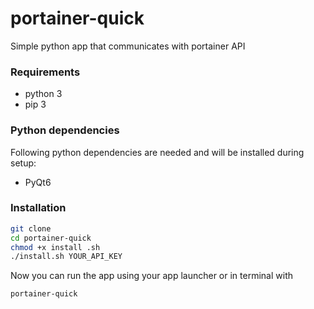 # portainer-quick

Simple python app that communicates with portainer API

### Requirements

- python 3
- pip 3

### Python dependencies

Following python dependencies are needed and will be installed during setup:

- PyQt6

### Installation

```bash
git clone 
cd portainer-quick
chmod +x install .sh
./install.sh YOUR_API_KEY
```

Now you can run the app using your app launcher or in terminal with

```bash
portainer-quick
```
